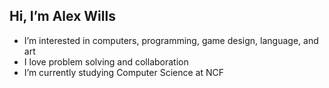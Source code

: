 ## Hi, I’m Alex Wills
- I’m interested in computers, programming, game design, language, and art
- I love problem solving and collaboration
- I’m currently studying Computer Science at NCF

<!---
AlexWills37/AlexWills37 is a ✨ special ✨ repository because its `README.md` (this file) appears on your GitHub profile.
You can click the Preview link to take a look at your changes.
--->
